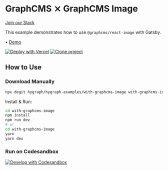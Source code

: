 # GraphCMS ⨯ GraphCMS Image

[Join our Slack](https://slack.graphcms.com)

This example demonstrates how to use `@graphcms/react-image` with Gatsby.

• [Demo](https://graphcms-with-graphcms-image.now.sh)

[![Deploy with Vercel](https://vercel.com/button)](https://vercel.com/import/project?template=https://github.com/GraphCMS/graphcms-examples/tree/master/with-graphcms-image) [![Clone project](https://graphcms.com/button)](https://app.graphcms.com/clone/0ff23f7a41ce4da69a366ab299cc24d8)

## How to Use

### Download Manually

```bash
npx degit hygraph/hygraph-examples/with-graphcms-image with-graphcms-image
```

Install & Run:

```bash
cd with-graphcms-image
npm install
npm run dev
# or
cd with-graphcms-image
yarn
yarn dev
```

### Run on Codesandbox

[![Develop with Codesandbox](https://codesandbox.io/static/img/play-codesandbox.svg)](https://codesandbox.io/s/github/GraphCMS/graphcms-examples/tree/master/with-graphcms-image)
